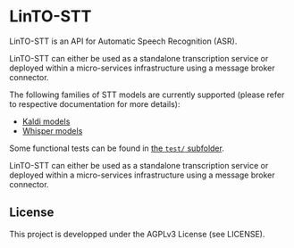 # LinTO-STT

LinTO-STT is an API for Automatic Speech Recognition (ASR).

LinTO-STT can either be used as a standalone transcription service or deployed within a micro-services infrastructure using a message broker connector.

The following families of STT models are currently supported (please refer to respective documentation for more details):
* [Kaldi models](kaldi/README.md) 
* [Whisper models](whisper/README.md)

Some functional tests can be found in [the `test/` subfolder](test/README.md).

LinTO-STT can either be used as a standalone transcription service or deployed within a micro-services infrastructure using a message broker connector.

## License
This project is developped under the AGPLv3 License (see LICENSE).
